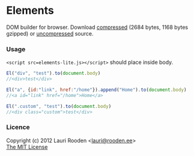 
[1]: https://raw.github.com/litejs/elements-lite/master/min.js
[2]: https://raw.github.com/litejs/elements-lite/master/elements-lite.js


Elements
========

DOM builder for browser.
Download [compressed][1] 
(2684 bytes, 1168 bytes gzipped)
or [uncompressed][2] source.


### Usage

`<script src=elements-lite.js></script>` should place inside body.

```javascript
El("div", "test").to(document.body)
//<div>test</div>

El("a", {id:"link", href:"/home"}).append("Home").to(document.body)
//<a id="link" href="/home">Home</a>

El(".custom", "test").to(document.body)
//<div class="custom">test</div>
```


### Licence

Copyright (c) 2012 Lauri Rooden &lt;lauri@rooden.ee&gt;  
[The MIT License](http://lauri.rooden.ee/mit-license.txt)


